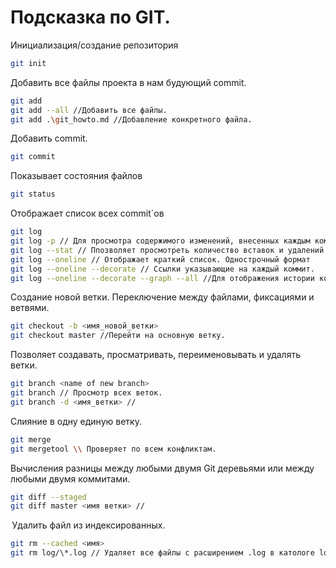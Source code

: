 # Подсказка по GIT.
Инициализация/создание репозитория
```sh
git init 
```
Добавить все файлы проекта в нам будующий commit.
```sh
git add
git add --all //Добавить все файлы.
git add .\git_howto.md //Добавление конкретного файла.
```
Добавить commit.
```sh
git commit
```
Показывает состояния файлов
```sh
git status
```
Отображает список всех commit`ов
```sh
git log
git log -p // Для просмотра содержимого изменений, внесенных каждым коммитом
git log --stat // Ппозволяет просмотреть количество вставок и удалений в каждом файле.
git log --oneline // Отображает краткий список. Однострочный формат
git log --oneline --decorate // Ссылки указывающие на каждый коммит.
git log --oneline --decorate --graph --all //Для отображения истории коммитов, текущего положения указателей веток и истории ветвления.
```
Создание новой ветки. Переключение между файлами, фиксациями и ветвями.
```sh
git checkout -b <имя_новой_ветки>
git checkout master //Перейти на основную ветку.
```
Позволяет создавать, просматривать, переименовывать и удалять ветки.
```sh
git branch <name of new branch>
git branch // Просмотр всех веток.
git branch -d <имя_ветки> // 
```
Слияние в одну единую ветку.
```sh
git merge
git mergetool \\ Проверяет по всем конфликтам.
```
Вычисления разницы между любыми двумя Git деревьями или между любыми двумя коммитами.
```sh
git diff --staged
git diff master <имя ветки> //
```
 Удалить файл из индексированных.
```sh
git rm --cached <имя>
git rm log/\*.log // Удаляет все файлы с расширением .log в катологе log/
```